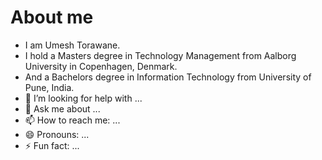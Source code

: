 # About me 



- I am Umesh Torawane.
- I hold a Masters degree in Technology Management from Aalborg University in Copenhagen, Denmark.
- And a Bachelors degree in Information Technology from University of Pune, India.
- 🤔 I’m looking for help with ...
- 💬 Ask me about ...
- 📫 How to reach me: ...
- 😄 Pronouns: ...
- ⚡ Fun fact: ...

